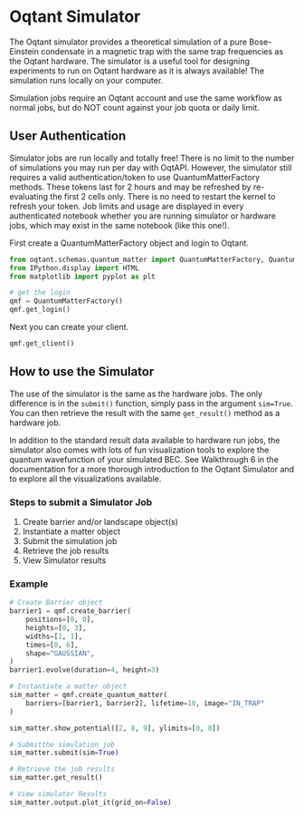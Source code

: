 # Oqtant Simulator
The Oqtant simulator provides a theoretical simulation of a pure Bose-Einstein condensate in a magnetic trap with the 
same trap frequencies as the Oqtant hardware. The simulator is a useful tool for designing experiments to run on Oqtant 
hardware as it is always available! The simulation runs locally on your computer. 

Simulation jobs require an Oqtant account and use the same workflow as normal jobs, but do NOT count against your 
job quota or daily limit.

## User Authentication
Simulator jobs are run locally and totally free! There is no limit to the number of simulations you may run per day 
with OqtAPI. However, the simulator still requires a valid authentication/token to use QuantumMatterFactory methods. 
These tokens last for 2 hours and may be refreshed by re-evaluating the first 2 cells only. There is no need to restart 
the kernel to refresh your token. Job limits and usage are displayed in every authenticated notebook whether you are 
running simulator or hardware jobs, which may exist in the same notebook (like this one!).

First create a QuantumMatterFactory object and login to Oqtant.
```python
from oqtant.schemas.quantum_matter import QuantumMatterFactory, QuantumMatter
from IPython.display import HTML
from matplotlib import pyplot as plt

# get the login
qmf = QuantumMatterFactory()
qmf.get_login()
```

Next you can create your client.
```python
qmf.get_client()
```

## How to use the Simulator
The use of the simulator is the same as the hardware jobs. The only difference is in the `submit()` function, simply 
pass in the argument `sim=True`. You can then retrieve the result with the same `get_result()` method as a hardware job.

In addition to the standard result data available to hardware run jobs, the simulator also comes with lots of fun 
visualization tools to explore the quantum wavefunction of your simulated BEC. See Walkthrough 6 in the documentation 
for a more thorough introduction to the Oqtant Simulator and to explore all the visualizations available.

### Steps to submit a Simulator Job
1. Create barrier and/or landscape object(s)
2. Instantiate a matter object
3. Submit the simulation job
4. Retrieve the job results
5. View Simulator results

### Example
```python
# Create Barrier object
barrier1 = qmf.create_barrier(
    positions=[0, 0],
    heights=[0, 3],
    widths=[1, 1],
    times=[0, 6],
    shape="GAUSSIAN",
)
barrier1.evolve(duration=4, height=3)

# Instantiate a matter object
sim_matter = qmf.create_quantum_matter(
    barriers=[barrier1, barrier2], lifetime=10, image="IN_TRAP"
)

sim_matter.show_potential([2, 8, 9], ylimits=[0, 8])

# Submitthe simulation job
sim_matter.submit(sim=True)

# Retrieve the job results
sim_matter.get_result()

# View simulator Results
sim_matter.output.plot_it(grid_on=False)
```
